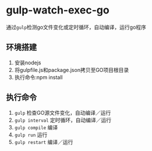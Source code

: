 # gulp-watch-exec-go

通过`gulp`检测go文件变化或定时循环，自动编译，运行go程序

## 环境搭建

1. 安装nodejs
2. 将gulpfile.js和package.json拷贝至GO项目根目录
3. 执行命令:npm install

## 执行命令

1. `gulp` 检查GO源文件变化，自动编译／运行
2. `gulp interval` 定时循环，自动编译／运行
3. `gulp compile` 编译
4. `gulp run` 运行
5. `gulp restart` 编译／运行


